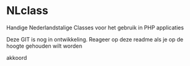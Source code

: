 NLclass
=======

Handige Nederlandstalige Classes voor het gebruik in PHP applicaties

Deze GIT is nog in ontwikkeling.
Reageer op deze readme als je op de hoogte gehouden wilt worden

akkoord
